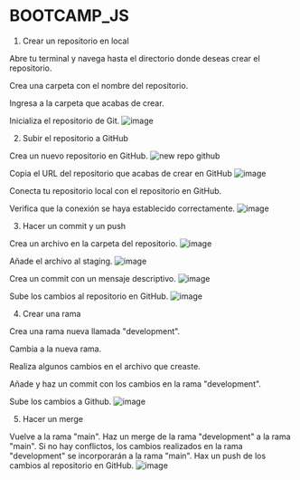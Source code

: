 # BOOTCAMP_JS
1. Crear un repositorio en local

Abre tu terminal y navega hasta el directorio donde deseas crear el repositorio.

Crea una carpeta con el nombre del repositorio.

Ingresa a la carpeta que acabas de crear.

Inicializa el repositorio de Git.
![image](https://github.com/user-attachments/assets/6b80875a-e7eb-43a8-a5dc-6f93b9ba17d6)

2. Subir el repositorio a GitHub

Crea un nuevo repositorio en GitHub.
![new repo github](https://github.com/user-attachments/assets/51482de4-6b2a-45cd-a1ee-491586de6190)

Copia el URL del repositorio que acabas de crear en GitHub
![image](https://github.com/user-attachments/assets/03f00a2b-43ee-427e-af16-2bcabbfc2aee)

Conecta tu repositorio local con el repositorio en GitHub.

Verifica que la conexión se haya establecido correctamente.
![image](https://github.com/user-attachments/assets/43a5cea6-f50c-4024-834f-64885595371d)


3. Hacer un commit y un push

Crea un archivo en la carpeta del repositorio.
![image](https://github.com/user-attachments/assets/0ef9525b-da4b-46ad-b2f1-79d0cb748c77)

Añade el archivo al staging.
![image](https://github.com/user-attachments/assets/9d5fd969-a39b-4748-a203-f29ef64afd9c)

Crea un commit con un mensaje descriptivo.
![image](https://github.com/user-attachments/assets/fecaab60-aa73-42a4-b109-ce56691cd639)

Sube los cambios al repositorio en GitHub.
![image](https://github.com/user-attachments/assets/6b54c233-335f-406f-8715-8dd83c5421c9)


4. Crear una rama

Crea una rama nueva llamada "development".

Cambia a la nueva rama.

Realiza algunos cambios en el archivo que creaste.

Añade y haz un commit con los cambios en la rama "development".

Sube los cambios a Github.
![image](https://github.com/user-attachments/assets/e398cbb4-18c5-4ad4-b7cd-7b012dcdd81e)


5. Hacer un merge

Vuelve a la rama "main".
Haz un merge de la rama "development" a la rama "main".
Si no hay conflictos, los cambios realizados en la rama "development" se incorporarán a la rama "main".
Hax un push de los cambios al repositorio en GitHub.
![image](https://github.com/user-attachments/assets/0f2d041e-fa39-4111-8761-759293082b78)


